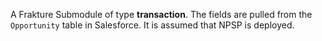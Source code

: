 A Frakture Submodule of type **transaction**. The fields are pulled from the `Opportunity` table in Salesforce. It is assumed that NPSP is deployed.
